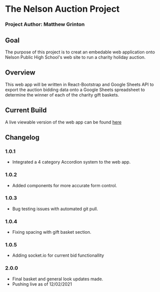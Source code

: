 # The Nelson Auction Project
### Project Author: Matthew Grinton
## Goal
  The purpose of this project is to creat an embedable web application onto Nelson Public High School's web site to run a charity holiday auction.
  
## Overview
  This web app will be written in React-Bootstrap and Google Sheets API to export the auction bidding data onto a Google Sheets spreadsheet to determine the winner of each of the charity gift baskets.
  
## Current Build
  A live viewable version of the web app can be found [here](https://www.mattgrinton.com)

## Changelog

  ### 1.0.1
  - Integrated a 4 category Accordion system to the web app.
  ### 1.0.2
  - Added components for more accurate form control.
  ### 1.0.3
  - Bug testing issues with automated git pull.
  ### 1.0.4
  - Fixing spacing with gift basket section.
  ### 1.0.5
  - Adding socket.io for current bid functionallity
  ### 2.0.0
  - Final basket and general look updates made.
  - Pushing live as of 12/02/2021

